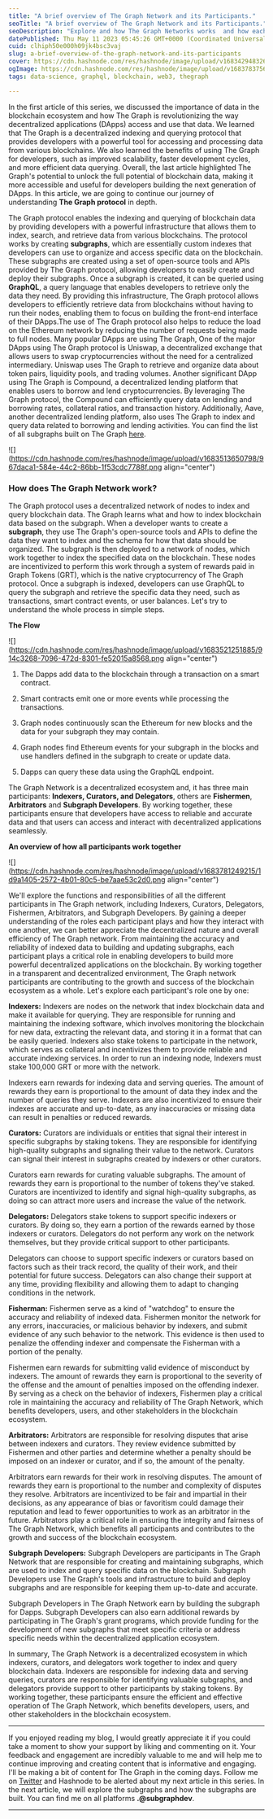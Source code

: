 ```yaml
---
title: "A brief overview of The Graph Network and its Participants."
seoTitle: "A brief overview of The Graph Network and its Participants."
seoDescription: "Explore and how The Graph Networks works  and how each participant works together."
datePublished: Thu May 11 2023 05:45:26 GMT+0000 (Coordinated Universal Time)
cuid: clhiph50e000h09jk4bsc3vaj
slug: a-brief-overview-of-the-graph-network-and-its-participants
cover: https://cdn.hashnode.com/res/hashnode/image/upload/v1683429483263/cc81455c-fae2-41a1-9d2f-e57ba854b3e5.png
ogImage: https://cdn.hashnode.com/res/hashnode/image/upload/v1683783756413/5bfd10ac-9e7b-4ce1-89d1-2ff68e22c4fb.png
tags: data-science, graphql, blockchain, web3, thegraph

---
```


In the first article of this series, we discussed the importance of data in the blockchain ecosystem and how The Graph is revolutionizing the way decentralized applications (DApps) access and use that data. We learned that The Graph is a decentralized indexing and querying protocol that provides developers with a powerful tool for accessing and processing data from various blockchains. We also learned the benefits of using The Graph for developers, such as improved scalability, faster development cycles, and more efficient data querying. Overall, the last article highlighted The Graph's potential to unlock the full potential of blockchain data, making it more accessible and useful for developers building the next generation of DApps. In this article, we are going to continue our journey of understanding **The Graph protocol** in depth.

The Graph protocol enables the indexing and querying of blockchain data by providing developers with a powerful infrastructure that allows them to index, search, and retrieve data from various blockchains. The protocol works by creating **subgraphs**, which are essentially custom indexes that developers can use to organize and access specific data on the blockchain. These subgraphs are created using a set of open-source tools and APIs provided by The Graph protocol, allowing developers to easily create and deploy their subgraphs. Once a subgraph is created, it can be queried using **GraphQL**, a query language that enables developers to retrieve only the data they need. By providing this infrastructure, The Graph protocol allows developers to efficiently retrieve data from blockchains without having to run their nodes, enabling them to focus on building the front-end interface of their DApps.The use of The Graph protocol also helps to reduce the load on the Ethereum network by reducing the number of requests being made to full nodes. Many popular DApps are using The Graph, One of the major DApps using The Graph protocol is Uniswap, a decentralized exchange that allows users to swap cryptocurrencies without the need for a centralized intermediary. Uniswap uses The Graph to retrieve and organize data about token pairs, liquidity pools, and trading volumes. Another significant DApp using The Graph is Compound, a decentralized lending platform that enables users to borrow and lend cryptocurrencies. By leveraging The Graph protocol, the Compound can efficiently query data on lending and borrowing rates, collateral ratios, and transaction history. Additionally, Aave, another decentralized lending platform, also uses The Graph to index and query data related to borrowing and lending activities. You can find the list of all subgraphs built on The Graph [here](https://thegraph.com/explorer).

![](https://cdn.hashnode.com/res/hashnode/image/upload/v1683513650798/967daca1-584e-44c2-86bb-1f53cdc7788f.png align="center")

### How does The Graph Network work?

The Graph protocol uses a decentralized network of nodes to index and query blockchain data. The Graph learns what and how to index blockchain data based on the subgraph. When a developer wants to create a **subgraph**, they use The Graph's open-source tools and APIs to define the data they want to index and the schema for how that data should be organized. The subgraph is then deployed to a network of nodes, which work together to index the specified data on the blockchain. These nodes are incentivized to perform this work through a system of rewards paid in Graph Tokens (GRT), which is the native cryptocurrency of The Graph protocol. Once a subgraph is indexed, developers can use GraphQL to query the subgraph and retrieve the specific data they need, such as transactions, smart contract events, or user balances. Let's try to understand the whole process in simple steps.

**The Flow**

![](https://cdn.hashnode.com/res/hashnode/image/upload/v1683521251885/914c3268-7096-472d-8301-fe52015a8568.png align="center")

1. The Dapps add data to the blockchain through a transaction on a smart contract.
    
2. Smart contracts emit one or more events while processing the transactions.
    
3. Graph nodes continuously scan the Ethereum for new blocks and the data for your subgraph they may contain.
    
4. Graph nodes find Ethereum events for your subgraph in the blocks and use handlers defined in the subgraph to create or update data.
    
5. Dapps can query these data using the GraphQL endpoint.
    

The Graph Network is a decentralized ecosystem and, it has three main participants: **Indexers, Curators, and Delegators**, others are **Fishermen**, **Arbitrators** and **Subgraph Developers**. By working together, these participants ensure that developers have access to reliable and accurate data and that users can access and interact with decentralized applications seamlessly.

**An overview of how all participants work together**

![](https://cdn.hashnode.com/res/hashnode/image/upload/v1683781249215/1d9a1405-2572-4b01-80c5-be7aae53c2d0.png align="center")

We'll explore the functions and responsibilities of all the different participants in The Graph network, including Indexers, Curators, Delegators, Fishermen, Arbitrators, and Subgraph Developers. By gaining a deeper understanding of the roles each participant plays and how they interact with one another, we can better appreciate the decentralized nature and overall efficiency of The Graph network. From maintaining the accuracy and reliability of indexed data to building and updating subgraphs, each participant plays a critical role in enabling developers to build more powerful decentralized applications on the blockchain. By working together in a transparent and decentralized environment, The Graph network participants are contributing to the growth and success of the blockchain ecosystem as a whole. Let's explore each participant's role one by one:

**Indexers:** Indexers are nodes on the network that index blockchain data and make it available for querying. They are responsible for running and maintaining the indexing software, which involves monitoring the blockchain for new data, extracting the relevant data, and storing it in a format that can be easily queried. Indexers also stake tokens to participate in the network, which serves as collateral and incentivizes them to provide reliable and accurate indexing services. In order to run an indexing node, Indexers must stake 100,000 GRT or more with the network.

Indexers earn rewards for indexing data and serving queries. The amount of rewards they earn is proportional to the amount of data they index and the number of queries they serve. Indexers are also incentivized to ensure their indexes are accurate and up-to-date, as any inaccuracies or missing data can result in penalties or reduced rewards.

**Curators:** Curators are individuals or entities that signal their interest in specific subgraphs by staking tokens. They are responsible for identifying high-quality subgraphs and signaling their value to the network. Curators can signal their interest in subgraphs created by indexers or other curators.

Curators earn rewards for curating valuable subgraphs. The amount of rewards they earn is proportional to the number of tokens they've staked. Curators are incentivized to identify and signal high-quality subgraphs, as doing so can attract more users and increase the value of the network.

**Delegators:** Delegators stake tokens to support specific indexers or curators. By doing so, they earn a portion of the rewards earned by those indexers or curators. Delegators do not perform any work on the network themselves, but they provide critical support to other participants.

Delegators can choose to support specific indexers or curators based on factors such as their track record, the quality of their work, and their potential for future success. Delegators can also change their support at any time, providing flexibility and allowing them to adapt to changing conditions in the network.

**Fisherman:** Fishermen serve as a kind of "watchdog" to ensure the accuracy and reliability of indexed data. Fishermen monitor the network for any errors, inaccuracies, or malicious behavior by indexers, and submit evidence of any such behavior to the network. This evidence is then used to penalize the offending indexer and compensate the Fisherman with a portion of the penalty.

Fishermen earn rewards for submitting valid evidence of misconduct by indexers. The amount of rewards they earn is proportional to the severity of the offense and the amount of penalties imposed on the offending indexer. By serving as a check on the behavior of indexers, Fishermen play a critical role in maintaining the accuracy and reliability of The Graph Network, which benefits developers, users, and other stakeholders in the blockchain ecosystem.

**Arbitrators:** Arbitrators are responsible for resolving disputes that arise between indexers and curators. They review evidence submitted by Fishermen and other parties and determine whether a penalty should be imposed on an indexer or curator, and if so, the amount of the penalty.

Arbitrators earn rewards for their work in resolving disputes. The amount of rewards they earn is proportional to the number and complexity of disputes they resolve. Arbitrators are incentivized to be fair and impartial in their decisions, as any appearance of bias or favoritism could damage their reputation and lead to fewer opportunities to work as an arbitrator in the future. Arbitrators play a critical role in ensuring the integrity and fairness of The Graph Network, which benefits all participants and contributes to the growth and success of the blockchain ecosystem.

**Subgraph Developers:** Subgraph Developers are participants in The Graph Network that are responsible for creating and maintaining subgraphs, which are used to index and query specific data on the blockchain. Subgraph Developers use The Graph's tools and infrastructure to build and deploy subgraphs and are responsible for keeping them up-to-date and accurate.

Subgraph Developers in The Graph Network earn by building the subgraph for Dapps. Subgraph Developers can also earn additional rewards by participating in The Graph's grant programs, which provide funding for the development of new subgraphs that meet specific criteria or address specific needs within the decentralized application ecosystem.

In summary, The Graph Network is a decentralized ecosystem in which indexers, curators, and delegators work together to index and query blockchain data. Indexers are responsible for indexing data and serving queries, curators are responsible for identifying valuable subgraphs, and delegators provide support to other participants by staking tokens. By working together, these participants ensure the efficient and effective operation of The Graph Network, which benefits developers, users, and other stakeholders in the blockchain ecosystem.

---

If you enjoyed reading my blog, I would greatly appreciate it if you could take a moment to show your support by liking and commenting on it. Your feedback and engagement are incredibly valuable to me and will help me to continue improving and creating content that is informative and engaging. I'll be making a bit of content for The Graph in the coming days. Follow me on [Twitter](https://twitter.com/subgraphdev) and Hashnode to be alerted about my next article in this series. In the next article, we will explore the subgraphs and how the subgraphs are built. You can find me on all platforms **.@subgraphdev**.

---